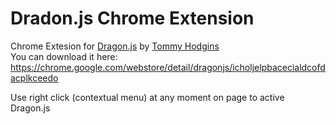 Dradon.js Chrome Extension
==========================

Chrome Extesion for [Dragon.js](https://github.com/tomhodgins/dragon) by [Tommy Hodgins](https://github.com/tomhodgins)  
You can download it here: https://chrome.google.com/webstore/detail/dragonjs/icholjelpbacecialdcofdacplkceedo

Use right click (contextual menu) at any moment on page to active Dragon.js
